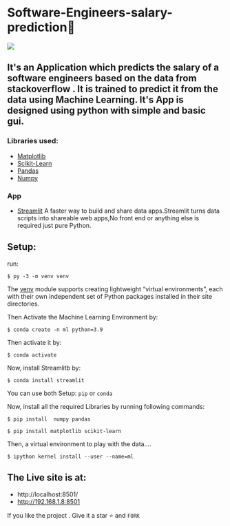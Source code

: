 # Software-Engineers-salary-prediction💸
![](https://github.com/ravithemore/Software-Engineers-salary-prediction/blob/main/assets/Screenshot%202022-11-21%20121513.png)

## It's an Application which predicts the salary of a software engineers based on the data from stackoverflow . It is trained to predict it from the data using Machine Learning. It's App is designed using python with simple and basic gui.

### Libraries used:
- [Matplotlib](https://matplotlib.org/)
- [Scikit-Learn](https://scikit-learn.org/stable/)
- [Pandas](https://pandas.pydata.org/)
- [Numpy](https://numpy.org/)


###  App
- [Streamlit](https://streamlit.io/) A faster way to build and share data apps.Streamlit turns data scripts into shareable web apps,No front end or anything else is required just pure Python.

## Setup:
run:
```
$ py -3 -m venv venv
```
The [venv](https://docs.python.org/3/library/venv.html) module supports creating lightweight “virtual environments”, each with their own independent set of Python packages installed in their site directories.

Then Activate the Machine Learning Environment by:
```
$ conda create -n ml python=3.9
```
Then activate it by:
```
$ conda activate
```
Now, install Streamlitb by:
```
$ conda install streamlit
```

You can use both Setup: ```pip``` or ```conda```

Now, install all the required Libraries by running following commands:
```
$ pip install  numpy pandas
```

```
$ pip install matplotlib scikit-learn
```
Then, a virtual environment to play with the data....
```
$ ipython kernel install --user --name=ml
```

## The Live site is at:
- http://localhost:8501/
- http://192.168.1.8:8501

If you like the project . Give it a star  ⭐ and   ```FORK```
